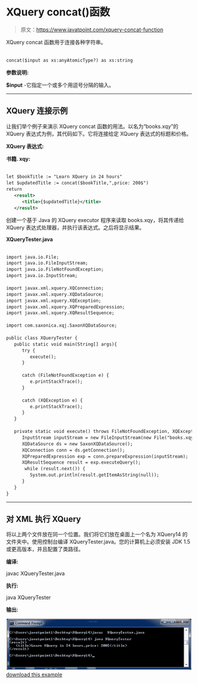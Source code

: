 # XQuery concat()函数

> 原文：<https://www.javatpoint.com/xquery-concat-function>

XQuery concat 函数用于连接各种字符串。

```xml

concat($input as xs:anyAtomicType?) as xs:string 

```

**参数说明:**

**$input** -它指定一个或多个用逗号分隔的输入。

* * *

## XQuery 连接示例

让我们举个例子来演示 XQuery concat 函数的用法。以名为“books.xqy”的 XQuery 表达式为例，其代码如下。它将连接给定 XQuery 表达式的标题和价格。

**XQuery 表达式:**

**书籍. xqy:**

```xml

let $bookTitle := "Learn XQuery in 24 hours"
let $updatedTitle := concat($bookTitle,",price: 200$")
return
   <result>   
      <title>{$updatedTitle}</title>
   </result>

```

创建一个基于 Java 的 XQuery executor 程序来读取 books.xqy，将其传递给 XQuery 表达式处理器，并执行该表达式。之后将显示结果。

**XQueryTester.java**

```xml

import java.io.File;
import java.io.FileInputStream;
import java.io.FileNotFoundException;
import java.io.InputStream;

import javax.xml.xquery.XQConnection;
import javax.xml.xquery.XQDataSource;
import javax.xml.xquery.XQException;
import javax.xml.xquery.XQPreparedExpression;
import javax.xml.xquery.XQResultSequence;

import com.saxonica.xqj.SaxonXQDataSource;

public class XQueryTester {
   public static void main(String[] args){
      try {
         execute();
      }

      catch (FileNotFoundException e) {
         e.printStackTrace();
      }

      catch (XQException e) {
         e.printStackTrace();
      }
   }

   private static void execute() throws FileNotFoundException, XQException{
      InputStream inputStream = new FileInputStream(new File("books.xqy"));
      XQDataSource ds = new SaxonXQDataSource();
      XQConnection conn = ds.getConnection();
      XQPreparedExpression exp = conn.prepareExpression(inputStream);
      XQResultSequence result = exp.executeQuery();
       while (result.next()) {
         System.out.println(result.getItemAsString(null));
      }
   }	
}

```

* * *

## 对 XML 执行 XQuery

将以上两个文件放在同一个位置。我们将它们放在桌面上一个名为 XQuery14 的文件夹中。使用控制台编译 XQueryTester.java。您的计算机上必须安装 JDK 1.5 或更高版本，并且配置了类路径。

**编译:**

javac XQueryTester.java

**执行:**

java XQueryTester

**输出:**

![XQUERY Concat function 1](img/0e0b1b0eee8f01a2fb34c9337463ae08.png)[download this example](https://static.javatpoint.com/xquery/src/XQuery14.zip)